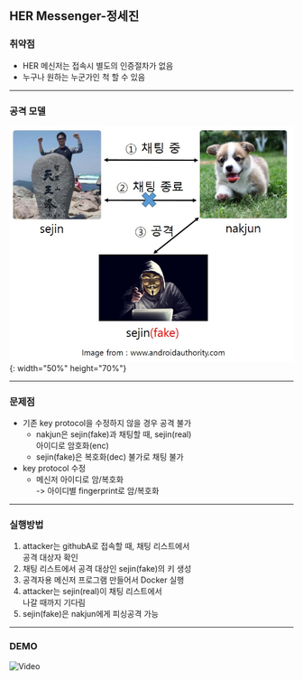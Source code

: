 ## HER Messenger-정세진

### 취약점
- HER 메신저는 접속시 별도의 인증절차가 없음
- 누구나 원하는 누군가인 척 할 수 있음

---
### 공격 모델
![attack](images/attack.jpg){: width="50%" height="70%"}

---
### 문제점
- 기존 key protocol을 수정하지 않을 경우 공격 불가
   - nakjun은 sejin(fake)과 채팅할 때, sejin(real)  
   아이디로 암호화(enc)
   - sejin(fake)은 복호화(dec) 불가로 채팅 불가
- key protocol 수정
   - 메신저 아이디로 암/복호화  
    -> 아이디별 fingerprint로 암/복호화

---
### 실행방법
1. attacker는 githubA로 접속할 때, 채팅 리스트에서  
공격 대상자 확인
2. 채팅 리스트에서 공격 대상인 sejin(fake)의 키 생성
3. 공격자용 메신저 프로그램 만들어서 Docker 실행
4. attacker는 sejin(real)이 채팅 리스트에서  
나갈 때까지 기다림
5. sejin(fake)은 nakjun에게 피싱공격 가능

---
### DEMO
![Video](https://youtube.com/embed/3HkWb2PC_z8)
